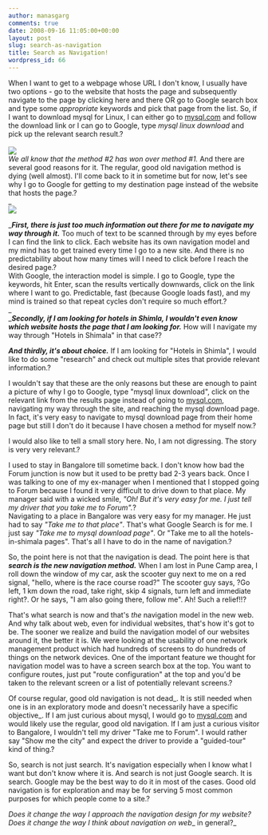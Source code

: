 ```yaml
---
author: manasgarg
comments: true
date: 2008-09-16 11:05:00+00:00
layout: post
slug: search-as-navigation
title: Search as Navigation!
wordpress_id: 66
---
```


When I want to get to a webpage whose URL I don't know, I usually have two options - go to the website that hosts the page and subsequently navigate to the page by clicking here and there OR go to Google search box and type some _appropriate_ keywords and pick that page from the list. So, if I want to download mysql for Linux, I can either go to [mysql.com](http://mysql.com/) and follow the download link or I can go to Google, type _mysql linux download_ and pick up the relevant search result.?  
[  
![](http://pics.livejournal.com/manasgarg/pic/00001twp/s320x240)](http://pics.livejournal.com/manasgarg/pic/00001twp/)  
_We all know that the method #2 has won over method #1._ And there are several good reasons for it. The regular, good old navigation method is dying (well almost). I'll come back to it in sometime but for now, let's see why I go to Google for getting to my destination page instead of the website that hosts the page.?  
_  
[![](http://pics.livejournal.com/manasgarg/pic/00002ht6/s320x240)](http://pics.livejournal.com/manasgarg/pic/00002ht6/)  
  
_**_First, there is just too much information out there for me to navigate my way through it._** Too much of text to be scanned through by my eyes before I can find the link to click. Each website has its own navigation model and my mind has to get trained every time I go to a new site. And there is no predictability about how many times will I need to click before I reach the desired page.?  
With Google, the interaction model is simple. I go to Google, type the keywords, hit Enter, scan the results vertically downwards, click on the link where I want to go. Predictable, fast (because Google loads fast), and my mind is trained so that repeat cycles don't require so much effort.?  
_  
_**_Secondly, if I am looking for hotels in Shimla, I wouldn't even know which website hosts the page that I am looking for._** How will I navigate my way through "Hotels in Shimala" in that case??   
  
**_And thirdly, it's about choice._** If I am looking for "Hotels in Shimla", I would like to do some "research" and check out multiple sites that provide relevant information.?  
  
I wouldn't say that these are the only reasons but these are enough to paint a picture of why I go to Google, type "mysql linux download", click on the relevant link from the results page instead of going to [mysql.com](http://mysql.com/), navigating my way through the site, and reaching the mysql download page. In fact, it's very easy to navigate to mysql download page from their home page but still I don't do it because I have chosen a method for myself now.?  
  
I would also like to tell a small story here. No, I am not digressing. The story is very very relevant.?  
  
I used to stay in Bangalore till sometime back. I don't know how bad the Forum junction is now but it used to be pretty bad 2-3 years back. Once I was talking to one of my ex-manager when I mentioned that I stopped going to Forum because I found it very difficult to drive down to that place. My manager said with a wicked smile, _"Oh! But it's very easy for me. I just tell my driver that you take me to Forum"._?  
Navigating to a place in Bangalore was very easy for my manager. He just had to say _"Take me to that place"_. That's what Google Search is for me. I just say _"Take me to mysql download page"_. Or "Take me to all the hotels-in-shimala pages". That's all I have to do in the name of navigation.?  
  
So, the point here is not that the navigation is dead. The point here is that **_search is the new navigation method._** When I am lost in Pune Camp area, I roll down the window of my car, ask the scooter guy next to me on a red signal, "hello, where is the race course road?" The scooter guy says, ?Go left, 1 km down the road, take right, skip 4 signals, turn left and immediate right?. Or he says, "I am also going there, follow me". Ah! Such a relief!!?  
  
That's what search is now and that's _the_ navigation model in the new web. And why talk about web, even for individual websites, that's how it's got to be. The sooner we realize and build the navigation model of our websites around it, the better it is. We were looking at the usability of one network management product which had hundreds of screens to do hundreds of things on the network devices. One of the important feature we thought for navigation model was to have a screen search box at the top. You want to configure routes, just put "route configuration" at the top and you'd be taken to the relevant screen or a list of potentially relevant screens.?  
  
Of course regular, good old navigation is not dead_. It is still needed when one is in an exploratory mode and doesn't necessarily have a specific objective_. If I am just curious about mysql, I would go to [mysql.com](http://mysql.com/) and would likely use the regular, good old navigation. If I am just a curious visitor to Bangalore, I wouldn't tell my driver "Take me to Forum". I would rather say "Show me the city" and expect the driver to provide a "guided-tour" kind of thing.?  
  
So, search is not just search. It's navigation especially when I know what I want but don't know where it is. And search is not just Google search. It is search. Google may be the best way to do it in most of the cases. Good old navigation is for exploration and may be for serving 5 most common purposes for which people come to a site.?  
  
_Does it change the way I approach the navigation design for my website? Does it change the way I think about navigation on web__ in general?_  

